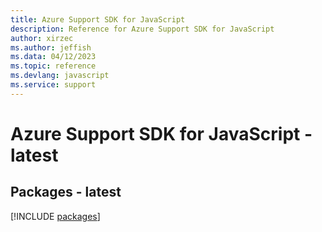 ```yaml
---
title: Azure Support SDK for JavaScript
description: Reference for Azure Support SDK for JavaScript
author: xirzec
ms.author: jeffish
ms.data: 04/12/2023
ms.topic: reference
ms.devlang: javascript
ms.service: support
---
```

# Azure Support SDK for JavaScript - latest
## Packages - latest
[!INCLUDE [packages](support-index.md)]